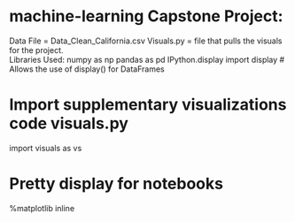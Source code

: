 # machine-learning Capstone Project:

Data File = Data_Clean_California.csv
Visuals.py = file that pulls the visuals for the project.  
Libraries Used:
numpy as np
pandas as pd
IPython.display import display # Allows the use of display() for DataFrames

# Import supplementary visualizations code visuals.py
import visuals as vs

# Pretty display for notebooks
%matplotlib inline



